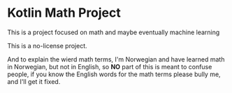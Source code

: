 # Kotlin Math Project

This is a project focused on math and maybe eventually machine learning

This is a no-license project.

And to explain the wierd math terms, I'm Norwegian and have learned math in Norwegian, but not in English, so **NO** part of this is meant to confuse people, if you know the English words for the math terms please bully me, and I'll get it fixed.

